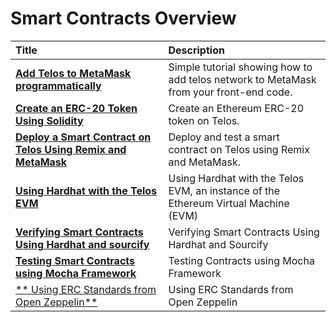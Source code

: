 # Smart Contracts Overview

| Title | Description |
| :--- | :--- |
| [**Add Telos to MetaMask programmatically**](add-telos-to-metamask-programmatically.md) | Simple tutorial showing how to add telos network to MetaMask from your front-end code. |
| [**Create an ERC-20 Token Using Solidity**](create-erc-20-token-on-telos.md) | Create an Ethereum ERC-20 token on Telos. |
| [**Deploy a Smart Contract on Telos Using Remix and MetaMask**](deploy-a-smart-contract-on-telos-using-remix-and-metamask.md) | Deploy and test a smart contract on Telos using Remix and MetaMask. |
| [**Using Hardhat with the Telos EVM**](using-hardhat-with-the-telos-evm.md) | Using Hardhat with the Telos EVM, an instance of the Ethereum Virtual Machine (EVM) |
| [**Verifying Smart Contracts Using Hardhat and sourcify**](verify-smart-contract-using-hardhat.md) | Verifying Smart Contracts Using Hardhat and Sourcify |
| [**Testing Smart Contracts using Mocha Framework**](testing-framework-smartcontracts.md) | Testing Contracts using Mocha Framework |
| [** Using ERC Standards from Open Zeppelin**](erc-standards.md) | Using ERC Standards from Open Zeppelin |